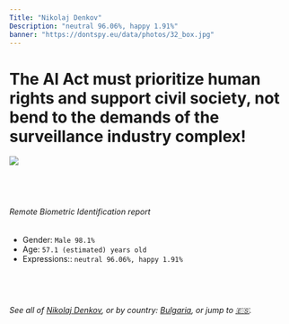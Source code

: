 ```yaml
---
Title: "Nikolaj Denkov"
Description: "neutral 96.06%, happy 1.91%"
banner: "https://dontspy.eu/data/photos/32_box.jpg"
---
```


# The AI Act must prioritize human rights and support civil society, not bend to the demands of the surveillance industry complex!

<link rel="stylesheet" type="text/css" href="/css/blog.css" />

<div class="is-fake" hidden>

_This image is **clearly fake**_, yet we [continue to collect them because the AI Act negotiations](/blog/why-deepfake/) are heading in a direction that will only make people's lives more complicated. For a more in-depth explanation, read: [Double threat: why losing the battle against Face Biometrics would fuel the proliferation of deepfakes](/blog/the-dual-threat-how-losing-the-biometric-battle-fuels-deepfake-proliferation/).


</div>

<!-- <img src="https://dontspy.eu/data/photos/54_box.jpg" /> -->
<img src="https://dontspy.eu/data/photos/32_box.jpg" />

## <br>

###### Remote Biometric Identification report

* <span class="label">Gender:</span> `Male 98.1%`
* <span class="label">Age:</span> `57.1 (estimated) years old`
* <span class="label">Expressions::</span> `neutral 96.06%, happy 1.91%`

## <br>

###### See all of [Nikolaj Denkov](/policymaker#Nikolaj%20Denkov), or by country: [Bulgaria](/country#Bulgaria), or jump to [🇪🇸](/x/109).

## <br>
